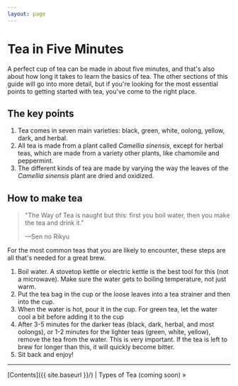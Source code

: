 ```yaml
---
layout: page
---
```


# Tea in Five Minutes

A perfect cup of tea can be made in about five minutes, and that's also about how long it takes to learn the basics of tea. The other sections of this guide will go into more detail, but if you're looking for the most essential points to getting started with tea, you've come to the right place.

## The key points

1. Tea comes in seven main varieties: black, green, white, oolong, yellow, dark, and herbal.
2. All tea is made from a plant called *Camellia sinensis*, except for herbal teas, which are made from a variety other plants, like chamomile and peppermint.
3. The different kinds of tea are made by varying the way the leaves of the *Camellia sinensis* plant are dried and oxidized.

## How to make tea

>"The Way of Tea is naught but this: first you boil water, then you make the tea and drink it."
>
>—Sen no Rikyu

For the most common teas that you are likely to encounter, these steps are all that's needed for a great brew.

1. Boil water. A stovetop kettle or electric kettle is the best tool for this (not a microwave). Make sure the water gets to boiling temperature, not just warm.
2. Put the tea bag in the cup or the loose leaves into a tea strainer and then into the cup.
3. When the water is hot, pour it in the cup. For green tea, let the water cool a bit before adding it to the cup
4. After 3-5 minutes for the darker teas (black, dark, herbal, and most oolongs), or 1-2 minutes for the lighter teas (green, white, yellow), remove the tea from the water. This is very important. If the tea is left to brew for longer than this, it will quickly become bitter.
5. Sit back and enjoy!

<hr>

[Contents]({{ site.baseurl }}/) |
Types of Tea (coming soon) &raquo;